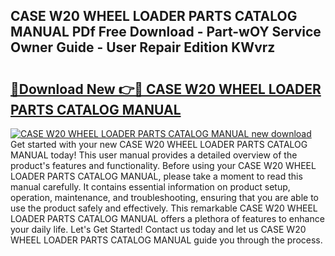 ## CASE W20 WHEEL LOADER PARTS CATALOG MANUAL PDf Free Download - Part-wOY Service Owner Guide - User Repair Edition KWvrz

# <h2><a href="http://bc46834.oget.top/?id=CASE+W20+WHEEL+LOADER+PARTS+CATALOG+MANUAL">🔗Download New 👉🔴 CASE W20 WHEEL LOADER PARTS CATALOG MANUAL</a></h2>

[![CASE W20 WHEEL LOADER PARTS CATALOG MANUAL new download](https://i.imgur.com/5g1atiW.png)](http://bc46834.oget.top/?id=CASE+W20+WHEEL+LOADER+PARTS+CATALOG+MANUAL)
Get started with your new CASE W20 WHEEL LOADER PARTS CATALOG MANUAL today! This user manual provides a detailed overview of the product's features and functionality. Before using your CASE W20 WHEEL LOADER PARTS CATALOG MANUAL, please take a moment to read this manual carefully. It contains essential information on product setup, operation, maintenance, and troubleshooting, ensuring that you are able to use the product safely and effectively. This remarkable CASE W20 WHEEL LOADER PARTS CATALOG MANUAL offers a plethora of features to enhance your daily life. Let's Get Started! Contact us today and let us CASE W20 WHEEL LOADER PARTS CATALOG MANUAL guide you through the process.

